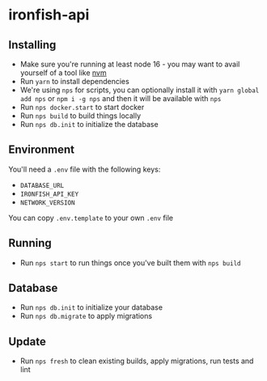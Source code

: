 # ironfish-api

## Installing

* Make sure you're running at least node 16 - you may want to avail yourself of a tool like [nvm](https://nvm.sh)
* Run `yarn` to install dependencies
* We're using `nps` for scripts, you can optionally install it with `yarn global add nps` or `npm i -g nps` and then it will be available with `nps`
* Run `nps docker.start` to start docker
* Run `nps build` to build things locally
* Run `nps db.init` to initialize the database

## Environment

You'll need a `.env` file with the following keys:

* `DATABASE_URL`
* `IRONFISH_API_KEY`
* `NETWORK_VERSION`

You can copy `.env.template` to your own `.env` file

## Running

* Run `nps start` to run things once you've built them with `nps build`

## Database

* Run `nps db.init` to initialize your database
* Run `nps db.migrate` to apply migrations

## Update

* Run `nps fresh` to clean existing builds, apply migrations, run tests and lint
